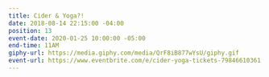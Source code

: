 ```yaml
---
title: Cider & Yoga?!
date: 2018-08-14 22:15:00 -04:00
position: 13
event-date: 2020-01-25 10:00:00 -05:00
end-time: 11AM
giphy-url: https://media.giphy.com/media/QrF8iB877wYsU/giphy.gif
event-url: https://www.eventbrite.com/e/cider-yoga-tickets-79846610361
---
```


